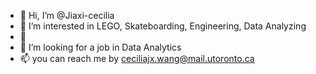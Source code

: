 - 👋 Hi, I’m @Jiaxi-cecilia
- 👀 I’m interested in LEGO, Skateboarding, Engineering, Data Analyzing
- 🌱 
- 💞️ I’m looking for a job in Data Analytics
- 📫 you can reach me by ceciliajx.wang@mail.utoronto.ca

<!---
Jiaxi-cecilia/Jiaxi-cecilia is a ✨ special ✨ repository because its `README.md` (this file) appears on your GitHub profile.
You can click the Preview link to take a look at your changes.
--->
